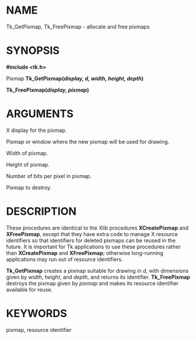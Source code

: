 # NAME

Tk_GetPixmap, Tk_FreePixmap - allocate and free pixmaps

# SYNOPSIS

**#include \<tk.h\>**

Pixmap **Tk_GetPixmap(***display, d, width, height, depth***)**

**Tk_FreePixmap(***display, pixmap***)**

# ARGUMENTS

X display for the pixmap.

Pixmap or window where the new pixmap will be used for drawing.

Width of pixmap.

Height of pixmap.

Number of bits per pixel in pixmap.

Pixmap to destroy.

# DESCRIPTION

These procedures are identical to the Xlib procedures **XCreatePixmap**
and **XFreePixmap**, except that they have extra code to manage X
resource identifiers so that identifiers for deleted pixmaps can be
reused in the future. It is important for Tk applications to use these
procedures rather than **XCreatePixmap** and **XFreePixmap**; otherwise
long-running applications may run out of resource identifiers.

**Tk_GetPixmap** creates a pixmap suitable for drawing in *d*, with
dimensions given by *width*, *height*, and *depth*, and returns its
identifier. **Tk_FreePixmap** destroys the pixmap given by *pixmap* and
makes its resource identifier available for reuse.

# KEYWORDS

pixmap, resource identifier
